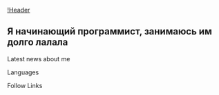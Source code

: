 [!Header](https://ru.pinterest.com/pin/646477721545618305/)

## Я начинающий программист, занимаюсь им долго лалала

Latest news about me

Languages

Follow Links
